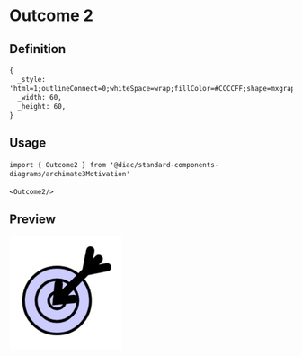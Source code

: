 # Outcome 2

## Definition

```
{
  _style: 'html=1;outlineConnect=0;whiteSpace=wrap;fillColor=#CCCCFF;shape=mxgraph.archimate3.outcome;strokeWidth=2;',
  _width: 60,
  _height: 60,
}
```

## Usage

```
import { Outcome2 } from '@diac/standard-components-diagrams/archimate3Motivation'

<Outcome2/>
```

## Preview

<img src="./outcome-2.png" width="200"/>
